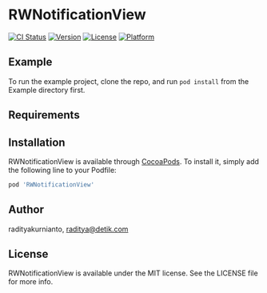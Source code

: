 # RWNotificationView

[![CI Status](https://img.shields.io/travis/radityakurnianto/RWNotificationView.svg?style=flat)](https://travis-ci.org/radityakurnianto/RWNotificationView)
[![Version](https://img.shields.io/cocoapods/v/RWNotificationView.svg?style=flat)](https://cocoapods.org/pods/RWNotificationView)
[![License](https://img.shields.io/cocoapods/l/RWNotificationView.svg?style=flat)](https://cocoapods.org/pods/RWNotificationView)
[![Platform](https://img.shields.io/cocoapods/p/RWNotificationView.svg?style=flat)](https://cocoapods.org/pods/RWNotificationView)

## Example

To run the example project, clone the repo, and run `pod install` from the Example directory first.

## Requirements

## Installation

RWNotificationView is available through [CocoaPods](https://cocoapods.org). To install
it, simply add the following line to your Podfile:

```ruby
pod 'RWNotificationView'
```

## Author

radityakurnianto, raditya@detik.com

## License

RWNotificationView is available under the MIT license. See the LICENSE file for more info.
